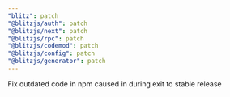 ```yaml
---
"blitz": patch
"@blitzjs/auth": patch
"@blitzjs/next": patch
"@blitzjs/rpc": patch
"@blitzjs/codemod": patch
"@blitzjs/config": patch
"@blitzjs/generator": patch
---
```


Fix outdated code in npm caused in during exit to stable release
